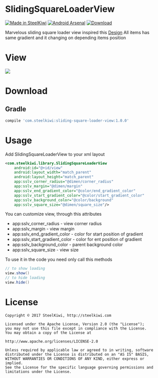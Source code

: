 # SlidingSquareLoaderView

[![Made in SteelKiwi](https://github.com/steelkiwi/SlidingSquareLoaderView/blob/master/assets/made_in_steelkiwi.png)](http://steelkiwi.com/blog/)
[![Android Arsenal](https://img.shields.io/badge/Android%20Arsenal-SlidingSquareLoaderView-orange.svg?style=flat)](https://android-arsenal.com/details/1/5894)
[ ![Download](https://api.bintray.com/packages/soulyaroslav/maven/sliding-square-loader-view/images/download.svg) ](https://bintray.com/soulyaroslav/maven/sliding-square-loader-view/_latestVersion)

Marvelous sliding square loader view inspired this [Design](https://site.uplabs.com/posts/slidin-squares-loader)
All items has same gradient and it changing on depending items position 

# View

![](https://github.com/steelkiwi/SlidingSquareLoaderView/blob/master/assets/sliding_square_loader_view.gif)

# Download

## Gradle

```gradle
compile 'com.steelkiwi:sliding-square-loader-view:1.0.0'
```

# Usage

Add SlidingSquareLoaderView to your xml layout

```xml
<com.steelkiwi.library.SlidingSquareLoaderView
    android:id="@+id/view"
    android:layout_width="match_parent"
    android:layout_height="match_parent"
    app:sslv_corner_radius="@dimen/corner_radius"
    app:sslv_margin="@dimen/margin"
    app:sslv_end_gradient_color="@color/end_gradient_color"
    app:sslv_start_gradient_color="@color/start_gradient_color"
    app:sslv_background_color="@color/background"
    app:sslv_square_size="@dimen/square_size"/>
```

You can customize view, through this attributes

* app:sslv_corner_radius - view corner radius
* app:sslv_margin - view margin
* app:sslv_end_gradient_color - color for start position of gradient
* app:sslv_start_gradient_color - color for ent position of gradient
* app:sslv_background_color - parent background color
* app:sslv_square_size - view size

To use it in the code you need only call this methods

```java
// to show loading
view.show()
// to hide loading
view.hide()
```

# License

```
Copyright © 2017 SteelKiwi, http://steelkiwi.com

Licensed under the Apache License, Version 2.0 (the "License");
you may not use this file except in compliance with the License.
You may obtain a copy of the License at

http://www.apache.org/licenses/LICENSE-2.0

Unless required by applicable law or agreed to in writing, software
distributed under the License is distributed on an "AS IS" BASIS,
WITHOUT WARRANTIES OR CONDITIONS OF ANY KIND, either express or implied.
See the License for the specific language governing permissions and
limitations under the License.
```
